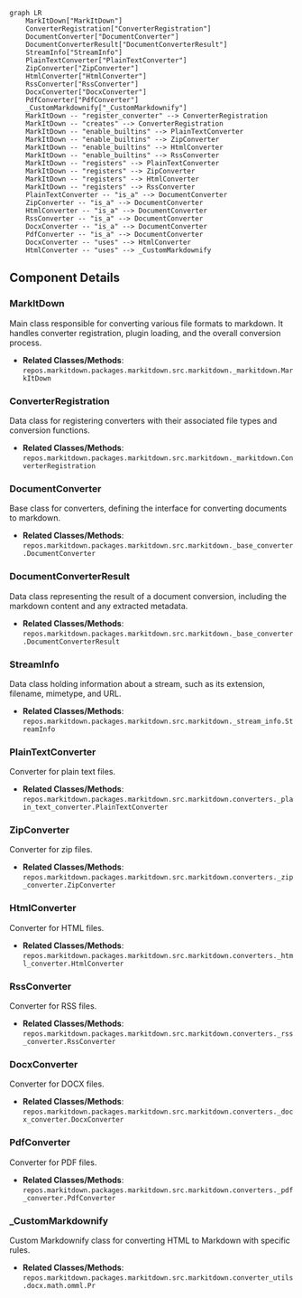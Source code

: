 ```mermaid
graph LR
    MarkItDown["MarkItDown"]
    ConverterRegistration["ConverterRegistration"]
    DocumentConverter["DocumentConverter"]
    DocumentConverterResult["DocumentConverterResult"]
    StreamInfo["StreamInfo"]
    PlainTextConverter["PlainTextConverter"]
    ZipConverter["ZipConverter"]
    HtmlConverter["HtmlConverter"]
    RssConverter["RssConverter"]
    DocxConverter["DocxConverter"]
    PdfConverter["PdfConverter"]
    _CustomMarkdownify["_CustomMarkdownify"]
    MarkItDown -- "register_converter" --> ConverterRegistration
    MarkItDown -- "creates" --> ConverterRegistration
    MarkItDown -- "enable_builtins" --> PlainTextConverter
    MarkItDown -- "enable_builtins" --> ZipConverter
    MarkItDown -- "enable_builtins" --> HtmlConverter
    MarkItDown -- "enable_builtins" --> RssConverter
    MarkItDown -- "registers" --> PlainTextConverter
    MarkItDown -- "registers" --> ZipConverter
    MarkItDown -- "registers" --> HtmlConverter
    MarkItDown -- "registers" --> RssConverter
    PlainTextConverter -- "is_a" --> DocumentConverter
    ZipConverter -- "is_a" --> DocumentConverter
    HtmlConverter -- "is_a" --> DocumentConverter
    RssConverter -- "is_a" --> DocumentConverter
    DocxConverter -- "is_a" --> DocumentConverter
    PdfConverter -- "is_a" --> DocumentConverter
    DocxConverter -- "uses" --> HtmlConverter
    HtmlConverter -- "uses" --> _CustomMarkdownify
```

## Component Details

### MarkItDown
Main class responsible for converting various file formats to markdown. It handles converter registration, plugin loading, and the overall conversion process.
- **Related Classes/Methods**: `repos.markitdown.packages.markitdown.src.markitdown._markitdown.MarkItDown`

### ConverterRegistration
Data class for registering converters with their associated file types and conversion functions.
- **Related Classes/Methods**: `repos.markitdown.packages.markitdown.src.markitdown._markitdown.ConverterRegistration`

### DocumentConverter
Base class for converters, defining the interface for converting documents to markdown.
- **Related Classes/Methods**: `repos.markitdown.packages.markitdown.src.markitdown._base_converter.DocumentConverter`

### DocumentConverterResult
Data class representing the result of a document conversion, including the markdown content and any extracted metadata.
- **Related Classes/Methods**: `repos.markitdown.packages.markitdown.src.markitdown._base_converter.DocumentConverterResult`

### StreamInfo
Data class holding information about a stream, such as its extension, filename, mimetype, and URL.
- **Related Classes/Methods**: `repos.markitdown.packages.markitdown.src.markitdown._stream_info.StreamInfo`

### PlainTextConverter
Converter for plain text files.
- **Related Classes/Methods**: `repos.markitdown.packages.markitdown.src.markitdown.converters._plain_text_converter.PlainTextConverter`

### ZipConverter
Converter for zip files.
- **Related Classes/Methods**: `repos.markitdown.packages.markitdown.src.markitdown.converters._zip_converter.ZipConverter`

### HtmlConverter
Converter for HTML files.
- **Related Classes/Methods**: `repos.markitdown.packages.markitdown.src.markitdown.converters._html_converter.HtmlConverter`

### RssConverter
Converter for RSS files.
- **Related Classes/Methods**: `repos.markitdown.packages.markitdown.src.markitdown.converters._rss_converter.RssConverter`

### DocxConverter
Converter for DOCX files.
- **Related Classes/Methods**: `repos.markitdown.packages.markitdown.src.markitdown.converters._docx_converter.DocxConverter`

### PdfConverter
Converter for PDF files.
- **Related Classes/Methods**: `repos.markitdown.packages.markitdown.src.markitdown.converters._pdf_converter.PdfConverter`

### _CustomMarkdownify
Custom Markdownify class for converting HTML to Markdown with specific rules.
- **Related Classes/Methods**: `repos.markitdown.packages.markitdown.src.markitdown.converter_utils.docx.math.omml.Pr`
